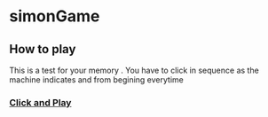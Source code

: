 # simonGame
## How to play
This is a test for your memory . You have to click in sequence as the machine indicates and from begining everytime
### [Click and Play](https://alamin11.github.io/simonGame)
